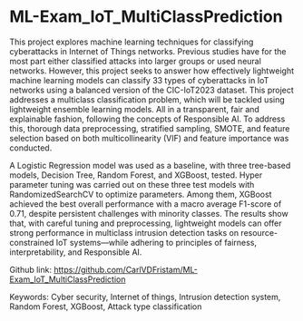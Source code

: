 # ML-Exam_IoT_MultiClassPrediction

This project explores machine learning techniques for classifying cyberattacks in Internet of Things networks. Previous studies have for the most part either classified attacks into larger groups or used neural networks. However, this project seeks to answer how effectively lightweight machine learning models can classify 33 types of cyberattacks in IoT networks using a balanced version of the CIC-IoT2023 dataset. This project addresses a multiclass classification problem, which will be tackled using lightweight ensemble learning models. All in a transparent, fair and explainable fashion, following the concepts of Responsible AI. To address this, thorough data preprocessing, stratified sampling, SMOTE, and feature selection based on both multicollinearity (VIF) and feature importance was conducted. 

A Logistic Regression model was used as a baseline, with three tree-based models, Decision Tree, Random Forest, and XGBoost, tested. Hyper parameter tuning was carried out on these three test models with RandomizedSearchCV to optimize parameters. Among them, XGBoost achieved the best overall performance with a macro average F1-score of 0.71, despite persistent challenges with minority classes. The results show that, with careful tuning and preprocessing, lightweight models can offer strong performance in multiclass intrusion detection tasks on resource-constrained IoT systems—while adhering to principles of fairness, interpretability, and Responsible AI.

Github link: https://github.com/CarlVDFristam/ML-Exam_IoT_MultiClassPrediction

Keywords: Cyber security, Internet of things, Intrusion detection system, Random Forest, XGBoost, Attack type classification
